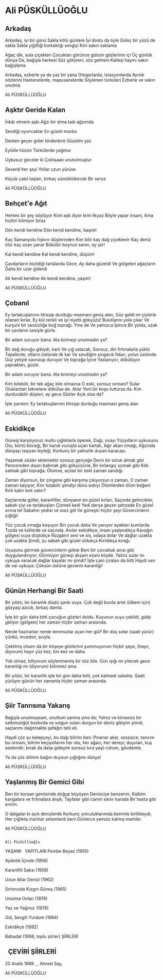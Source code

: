 # Ali PÜSKÜLLÜOĞLU

## Arkadaş

Arkadaş, iyi bir günü
Sakla kötü günlere
İyi dostu da öyle
Güleç bir yüzü de sakla
Sakla yiğitliği korkaklığı sevgiyi
Kini sakın saklama

Ağaç dik, sula çiçekleri
Çocukları görünce gülsün gözlerinin içi
Üç günlük dünya
De, bağışla herkesi
Söz götüreni, söz getireni
Kalleşi hayını sakın bağışlama

Arkadaş, ezberle ya da yaz bir yana
Otogarlarda, istasyonlarda
Ayrılık sözlerini
Hastanelerde, mapusanelerde
Söylenen türküleri
Ezberle ve sakın unutma

Ali PÜSKÜLLÜOĞLU

## Aşktır Geride Kalan

İnkâr etmem aşkı
Ağzı bir elma tadı ağzımda

Sevdiği oyuncaklar
En güzeli mızıka

Derken geçer gider birdenbire
Güzelim yaz

Eylülle hüzün
Türkülerde yağmur

Uykusuz geceler ki
Çoktaaan unutulmuştur

Severdi her şeyi
Yollar uzun yürüse

Küçük çakıl taşları, birkaç sümüklüböcek
Bir serçe

Ali PÜSKÜLLÜOĞLU

## Behçet'e Ağıt

Herkes bir şey söylüyor
Kimi aşk diyor kimi ilkyaz
Böyle yapar insanı,
Ama hiçbiri bilmiyor biraz

Dön kendi kendine
Dön kendi kendine, başım!

Kaç Samanyolu fışkırır düşlerinden
Kim bilir kaç dağ çiçeklenir
Kaç deniz ölür kaç ozan yanar
Bükülür boynun senin, ey şiir!

Kal kendi kendine
Kal kendi kendine, düşüm!

Çavdarların biçildiği tarlalarda
Gece, Ay daha güzeldi
Ve gölgeleri ağaçların
Daha bir uzar giderdi

Ak kendi kendine
Ak kendi kendine, yaşım!

Ali PÜSKÜLLÜOĞLU

## Çobanıl

Ey tarlakuşlarının titreşip durduğu masmavi geniş alan, 
Güz geldi mi çiylerle ıslanan kırlar, 
Ey kül renkli ve iyi niyetli gökyüzü! 
Bulutlarını yola çıkar 
Ve kurşuni bir sessizliğe boğ toprağı. 
Yine de 
Ve yalnızca 
İpince 
Bir yolda, uzak bir çavlanın sesiyle gürle. 

Bir adam soruyor bana: Ata binmeyi unutmadın ya? 

Bir dağ doruğu gibiydi, karlı 
Ve çığ salacak, 
Sonsuz, diri fırtınalarla yüklü 
Tepelerde, otların üstünde ilk kar 
Ve sevdiğim şıvgacık fidan, yolun üstünde. 
Güz yeliyle savrulup duruyor 
Ve toprağa 
İyice 
Yaslanıyor, dökülüyor yaprakları, güzle. 

Bir adam soruyor bana: Ata binmeyi unutmadın ya? 

Kim bilebilir, bir tek ağaç bile olmazsa 
O eski, sonsuz ormanı? Sular 
Oluklardan teknelere dökülse de. 
Atlar 
Yeni bir koşu tuttursa da. 
Kim durdurabilir düşleri, ey gece 
Gözler 
Açık olsa da? 

İşte yanıtım: 
Ey tarlakuşlarının titreşip durduğu masmavi geniş alan

Ali PÜSKÜLLÜOĞLU

## Eskidikçe

Güneşi karşılıyoruz mutlu çığlıklarla öperek, 
Dağı, ovayı 
Yüzyılların uykusunu 
Otu, börtü böceği, 
Bir kanat vuruşta uçan kartalı, 
Ağır akan ırmağı, 
Ağzında dünyayı taşıyan leyleği, 
Korkunç bir yalnızlık duyan karacayı. 

Yaşamak süsler eklemektir sonsuz gerçeğe 
Derin bir soluk almak gibi 
Pencereden dışarı bakmak gibi gökyüzüne, 
Bir kırlangıç uçmak gibi 
Kök salmak gibi toprağa; 
Ölümse, açılan bir eski zaman sandığı. 

Zaman diyorsun, bir çingene gibi karşıma çıkıyorsun o zaman, 
O zaman zaman kaçıyor; 
Kim tutabilir şimdiyi dünü eskiyi 
Ölümlerden ölüm beğeni 
Kırk katırı kırk satırı? 

Saçlarında güller, karanfiller, dünyanın en güzel kırları, 
Saçında gelincikler, sabah çiyi ve tarlakuşları 
Çizmeli kedi 
Yedi derya geçen şehzade 
En güzel sırma tel 
Sabahın yedisi ve ıssız göl 
Ve güneşin hiçbir şeyi 
Güvercinlerin çığlığı! 

Yüz çocuk ırmağa koşuyor 
Bin çocuk daha 
Ve yanıyor ayakları kumlarda 
Tozda ve küllerde ve saçında. 
Anılar eskidikçe, insan yaşlandıkça 
Kavağın gölgesi suya düştükçe 
Rüzgârın sesi ve sis, odaya dolar 
Ve dağlar uzakta çok uzakta 
Şimdi, şu sabah gibi güzel oldukça 
Kırıldıkça kırağı. 

Uçuşunu görmek güvercinlerin gökte 
Beni bir çocukluk anısı gibi duygulandırıyor; 
Görmüyor güneşi akşam ezanı köyde. 
Yalnız sular mı uykuya varacak dağlar kayalar mı şimdi? 
İşte çam çıraları da bitti 
Haydi sen de var uykuya: 
Çöksün üstüne gecenin karanlığı!

Ali PÜSKÜLLÜOĞLU

## Günün Herhangi Bir Saati

Bir yıldız, bir karanlık
düştü şavkı suya.
Çok değil burda artık
(ülkem için) gözyaşı
azıcık, birkaç damla.

İşte bir gün daha bitti
çocuğun gözleri doldu.
Kuyunun suyu çekildi,
gidip geliyor (gölgem)
her zaman hiçbir zaman arasında.

Nerde haziranlar nerde temmuzlar
açan her gül?
Bir düş solar
(saati yürür) çünkü,
inceden, acıyla.

Çekilmiş olsam da bir köşeye
gözlerimi yummuyorum
hiçbir şeye,
(hayır, diyorum) hayır
yüz kez, bin kez ve daha.

Yok olmaz, biliyorum
söylenmemiş bir söz bile.
Gün ışığı mı yitecek
gece karanlığı mı (diyorum)
bilinmez ama.

Bir yıldız, bir karanlık
işte bir gün daha bitti,
çok kalmadı sabaha.
Saati yürüyor günün
her zamanla hiçbir zaman arasında.

Ali PÜSKÜLLÜOĞLU

## Şiir Tanrısına Yakarış

Bağışla unutmuşsam, unuttum 
sanma yine de; 
Yalnız ve kimsesiz 
bir salkımsöğüt bozkırda 
ve solgun suları durgun bir deniz 
gibiyim şimdi; 
saçlarımı dağıtmakta 
şafağın tatlı eli. 

Haydi çöz şu kelepçeyi, bu dağı 
bilirim ben: Pınarlar akar, sessizce; 
tanırım bu ormanı, 
bilirim keçiyollarını her otu, her ağacı, 
her dereyi; 
duyulan, kuş sesleridir; 
bırak da dalıp gideyim sonsuz kıra 
yaşlı ruhum, gövdemle. 

Ya da çöz dilimin bağını 
duysun çığlığımı dünya!

Ali PÜSKÜLLÜOĞLU

## Yaşlanmış Bir Gemici Gibi

Ben bir korsan gemisinde doğup büyüyen
Denizciye benzerim,
Kalbim kavgalara ve fırtınalara alışık;
Tayfalar gibi canım sıkılır karada
Bir hasta gibi eririm.

O dalgalar ki açık denizlerde
Korkunç yolculuklarımda benimle birlikteydi;
Her çığlıkta martılar selamlardı beni
Günlerce yemsiz kalmış martılar.

Ali PÜSKÜLLÜOĞLU

## 
    Ali Püsküllüoğlu

YAŞAMI
 
YAPITLARI
Pembe
  Beyaz (1955)

  Aydınlık İçinde (1956)

  Karanfilli Saksı (1958)

  Uzun Atlar Denizi (1962)

  Sırtımızda Kızgın Güneş (1965)

  Unutma Onları (1976)

  Yaz ve Yağmur (1978)

  Gül, Sevgili Yurdum (1984)

  Eskidikçe (1992)

  Babadat (1998, toplu şiirler)
ŞİİRLERİ

 
ÇEVİRİ ŞİİRLERİ
 -
	

20 Aralık 1989 
, , Ahmet Say,

Ali PÜSKÜLLÜOĞLU